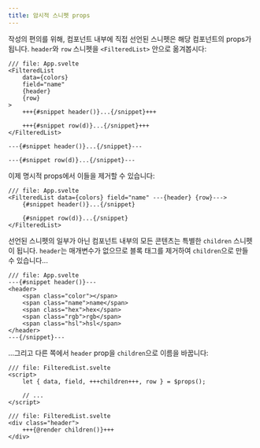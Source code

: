 ```yaml
---
title: 암시적 스니펫 props
---
```


작성의 편의를 위해, 컴포넌트 내부에 직접 선언된 스니펫은 해당 컴포넌트의 props가 됩니다. `header`와 `row` 스니펫을 `<FilteredList>` 안으로 옮겨봅시다:

```svelte
/// file: App.svelte
<FilteredList
	data={colors}
	field="name"
	{header}
	{row}
>
	+++{#snippet header()}...{/snippet}+++

	+++{#snippet row(d)}...{/snippet}+++
</FilteredList>

---{#snippet header()}...{/snippet}---

---{#snippet row(d)}...{/snippet}---
```

이제 명시적 props에서 이들을 제거할 수 있습니다:

```svelte
/// file: App.svelte
<FilteredList data={colors} field="name" ---{header} {row}--->
	{#snippet header()}...{/snippet}

	{#snippet row(d)}...{/snippet}
</FilteredList>
```

선언된 스니펫의 일부가 아닌 컴포넌트 내부의 모든 콘텐츠는 특별한 `children` 스니펫이 됩니다. `header`는 매개변수가 없으므로 블록 태그를 제거하여 `children`으로 만들 수 있습니다...

```svelte
/// file: App.svelte
---{#snippet header()}---
<header>
	<span class="color"></span>
	<span class="name">name</span>
	<span class="hex">hex</span>
	<span class="rgb">rgb</span>
	<span class="hsl">hsl</span>
</header>
---{/snippet}---
```

...그리고 다른 쪽에서 `header` prop을 `children`으로 이름을 바꿉니다:

```svelte
/// file: FilteredList.svelte
<script>
	let { data, field, +++children+++, row } = $props();

	// ...
</script>
```

```svelte
/// file: FilteredList.svelte
<div class="header">
	+++{@render children()}+++
</div>
```